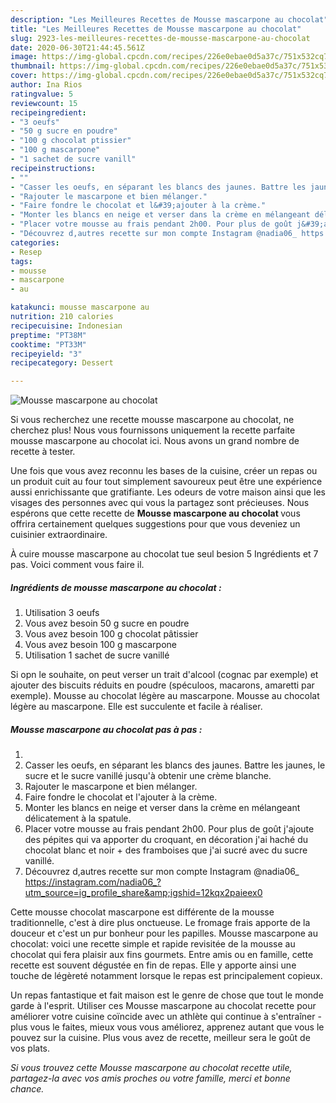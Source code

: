 ```yaml
---
description: "Les Meilleures Recettes de Mousse mascarpone au chocolat"
title: "Les Meilleures Recettes de Mousse mascarpone au chocolat"
slug: 2923-les-meilleures-recettes-de-mousse-mascarpone-au-chocolat
date: 2020-06-30T21:44:45.561Z
image: https://img-global.cpcdn.com/recipes/226e0ebae0d5a37c/751x532cq70/mousse-mascarpone-au-chocolat-photo-principale-de-la-recette.jpg
thumbnail: https://img-global.cpcdn.com/recipes/226e0ebae0d5a37c/751x532cq70/mousse-mascarpone-au-chocolat-photo-principale-de-la-recette.jpg
cover: https://img-global.cpcdn.com/recipes/226e0ebae0d5a37c/751x532cq70/mousse-mascarpone-au-chocolat-photo-principale-de-la-recette.jpg
author: Ina Rios
ratingvalue: 5
reviewcount: 15
recipeingredient:
- "3 oeufs"
- "50 g sucre en poudre"
- "100 g chocolat ptissier"
- "100 g mascarpone"
- "1 sachet de sucre vanill"
recipeinstructions:
- ""
- "Casser les oeufs, en séparant les blancs des jaunes. Battre les jaunes, le sucre et le sucre vanillé jusqu&#39;à obtenir une crème blanche."
- "Rajouter le mascarpone et bien mélanger."
- "Faire fondre le chocolat et l&#39;ajouter à la crème."
- "Monter les blancs en neige et verser dans la crème en mélangeant délicatement à la spatule."
- "Placer votre mousse au frais pendant 2h00. Pour plus de goût j&#39;ajoute des pépites qui va apporter du croquant, en décoration j&#39;ai haché du chocolat blanc et noir + des framboises que j&#39;ai sucré avec du sucre vanillé."
- "Découvrez d,autres recette sur mon compte Instagram @nadia06_ https://instagram.com/nadia06_?utm_source=ig_profile_share&amp;igshid=12kqx2paieex0"
categories:
- Resep
tags:
- mousse
- mascarpone
- au

katakunci: mousse mascarpone au 
nutrition: 210 calories
recipecuisine: Indonesian
preptime: "PT38M"
cooktime: "PT33M"
recipeyield: "3"
recipecategory: Dessert

---
```



![Mousse mascarpone au chocolat](https://img-global.cpcdn.com/recipes/226e0ebae0d5a37c/751x532cq70/mousse-mascarpone-au-chocolat-photo-principale-de-la-recette.jpg)

Si vous recherchez une recette mousse mascarpone au chocolat, ne cherchez plus! Nous vous fournissons uniquement la recette parfaite mousse mascarpone au chocolat ici. Nous avons un grand nombre de recette à tester.

Une fois que vous avez reconnu les bases de la cuisine, créer un repas ou un produit cuit au four tout simplement savoureux peut être une expérience aussi enrichissante que gratifiante. Les odeurs de votre maison ainsi que les visages des personnes avec qui vous la partagez sont précieuses. Nous espérons que cette recette de <strong> Mousse mascarpone au chocolat </strong> vous offrira certainement quelques suggestions pour que vous deveniez un cuisinier extraordinaire.

<!--inarticleads1-->

À cuire mousse mascarpone au chocolat tue seul besion 5 Ingrédients et 7 pas. Voici comment vous faire il.

##### Ingrédients de mousse mascarpone au chocolat :

1. Utilisation 3 oeufs
1. Vous avez besoin 50 g sucre en poudre
1. Vous avez besoin 100 g chocolat pâtissier
1. Vous avez besoin 100 g mascarpone
1. Utilisation 1 sachet de sucre vanillé


Si opn le souhaite, on peut verser un trait d&#39;alcool (cognac par exemple) et ajouter des biscuits réduits en poudre (spéculoos, macarons, amaretti par exemple). Mousse au chocolat légère au mascarpone. Mousse au chocolat légère au mascarpone. Elle est succulente et facile à réaliser. 

<!--inarticleads2-->

##### Mousse mascarpone au chocolat pas à pas :

1. 
1. Casser les oeufs, en séparant les blancs des jaunes. Battre les jaunes, le sucre et le sucre vanillé jusqu&#39;à obtenir une crème blanche.
1. Rajouter le mascarpone et bien mélanger.
1. Faire fondre le chocolat et l&#39;ajouter à la crème.
1. Monter les blancs en neige et verser dans la crème en mélangeant délicatement à la spatule.
1. Placer votre mousse au frais pendant 2h00. Pour plus de goût j&#39;ajoute des pépites qui va apporter du croquant, en décoration j&#39;ai haché du chocolat blanc et noir + des framboises que j&#39;ai sucré avec du sucre vanillé.
1. Découvrez d,autres recette sur mon compte Instagram @nadia06_ https://instagram.com/nadia06_?utm_source=ig_profile_share&amp;igshid=12kqx2paieex0


Cette mousse chocolat mascarpone est différente de la mousse traditionnelle, c&#39;est à dire plus onctueuse. Le fromage frais apporte de la douceur et c&#39;est un pur bonheur pour les papilles. Mousse mascarpone au chocolat: voici une recette simple et rapide revisitée de la mousse au chocolat qui fera plaisir aux fins gourmets. Entre amis ou en famille, cette recette est souvent dégustée en fin de repas. Elle y apporte ainsi une touche de légèreté notamment lorsque le repas est principalement copieux. 

<!--inarticleads1-->

<p>
Un repas fantastique et fait maison est le genre de chose que tout le monde garde à l'esprit. Utiliser ces Mousse mascarpone au chocolat recette pour améliorer votre cuisine coïncide avec un athlète qui continue à s'entraîner - plus vous le faites, mieux vous vous améliorez, apprenez autant que vous le pouvez sur la cuisine. Plus vous avez de recette, meilleur sera le goût de vos plats.
</p>

<p>
<i>Si vous trouvez cette Mousse mascarpone au chocolat recette utile, partagez-la avec vos amis proches ou votre famille, merci et bonne chance.</i>
</p>
